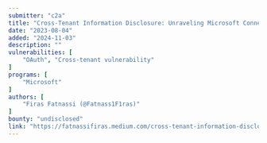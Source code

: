 ```yaml
---
submitter: "c2a"
title: "Cross-Tenant Information Disclosure: Unraveling Microsoft Connections, Custom Connectors, and OAuth 2.0 in Power Automate"
date: "2023-08-04"
added: "2024-11-03"
description: ""
vulnerabilities: [
    "OAuth", "Cross-tenant vulnerability"
]
programs: [
    "Microsoft"
]
authors: [
    "Firas Fatnassi (@Fatnass1F1ras)"
]
bounty: "undisclosed"
link: "https://fatnassifiras.medium.com/cross-tenant-information-disclosure-unraveling-microsoft-connections-custom-connectors-and-oauth-6487321d28b3"
---
```




